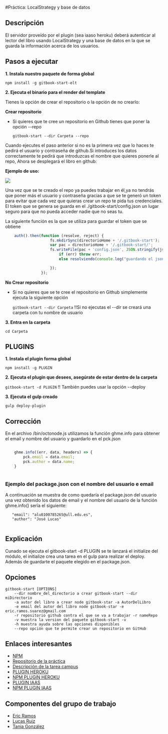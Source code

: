 #Práctica: LocalStrategy y base de datos

## Descripción

El servidor proveído por el plugin (sea iaaso heroku) deberá autenticar al lector del libro usando LocalStrategy y una base de datos en la que se guarda la información acerca de los usuarios.



## Pasos a ejecutar 

**1. Instala nuestro paquete de forma global**

```npm install -g gitbook-start-elt```


**2. Ejecuta el binario para el render del template**
	
Tienes la opción de crear el repositorio o la opción de no crearlo:
	
	
**Crear repositorio**
* Si quieres que te cree un repositorio en Github tienes que poner la opción --repo
	
   ```gitbook-start --dir Carpeta --repo```

Cuando ejecutes el paso anterior si no es la primera vez que lo haces te pedirá el usuario y 
		contraseña de github.Si introduces los datos correctamente te pedirá que introduzcas el nombre que quieres ponerle al repo,
		Ahora se desplegará el libro en github:
				
**Ejemplo de uso:**
				
				
![](https://4.bp.blogspot.com/-tZyZ4yGuI9A/WCxV2cB2ktI/AAAAAAAAAAg/I2tzZnB7FL4Nld6OQRs2NYG-SRwa9kIuwCLcB/s1600/repo.PNG)
				
Una vez que se te creado el repo ya puedes trabajar en él,ya no tendrás que poner más el 
			usuario y contraseña gracias a que se te generó un token para evitar que cada vez que quieras 
				crear un repo te pida tus credenciales.
				El token que se genera se guarda en el ./gitbook-start/config.json un lugar seguro para que no pueda acceder nadie
				que no seas tu.	
				
La siguiente función es la que se utiliza para guardar el token que se obtiene
```javascript
    auth().then(function (resolve, reject) {
					fs.mkdirSync(directorioHome + '/.gitbook-start');
					var pac = directorioHome + '/.gitbook-start/';
					fs.writeFile(pac + 'config.json', JSON.stringify(json), function (err) {
						if (err) throw err;
						else resolviendo(console.log("guardando el json correctamente.."));

					});
				});
```

**No Crear repositorio**
* Si no quieres que se te cree el repositorio en Github simplemente ejecuta la siguiente opción
		
     ```gitbook-start --dir Carpeta``` !!Si no ejecutas el --dir se creará una carpeta con tu nombre de usuario



**3. Entra en la carpeta**

 ```cd Carpeta```


## PLUGINS

**1. Instala el plugin forma global**

```npm install -g PLUGIN```

**2. Ejecuta el plugin que desees, asegúrate de estar dentro de la carpeta**


```gitbook-start -d PLUGIN``` !! También puedes usar la opción --deploy


**3. Ejecuta el gulp creado**

```gulp deploy-plugin```



## Corrección 

En el archivo /bin/octonode.js utilizamos la función ghme.info para obtener el email y nombre del usuario
y guardarlo en el pck.json

```javascript

    ghme.info((err, data, headers) => {
    	pck.email = data.email;
    	pck.author = data.name;
    }
    
```

### Ejemplo del package.json con el nombre del usuario e email 
 A continuación se muestra de como quedaría el package.json del usuario una vez obtenido los datos de email 
y el nombre del usuario de la función ghme.info() sería el siguiente:

  ``` 
     "email": "alu0100785265@ull.edu.es",
     "author": "José Lucas"
     
  ```

## Explicación

Cunado se ejecuta el gitbook-start -d PLUGIN se te lanzará el initialize del módulo,
el initialize crea una tarea en el gulp para realizar el deploy. Además de guardarte el paquete
elegido en el package.json.

## Opciones

    gitbook-start [OPTIONS]
        --dir nombre_del_directorio a crear gitbook-start --dir miDirectorio
        -a autor del libro a crear node gitbook-star -a AutorDelLibro
        -e email del autor del libro node gitbook-star -e eric.ramos.suarez@gmail.com
        -r repositorio github contra el que se va a trabajar -r nameRepo
        -v muestra la version del paquete gitbook-start -v
        -h muestra ayuda sobre las opciones disponibles
        --repo opción que te permite crear un repositorio en GitHub


## Enlaces interesantes 
 
* [NPM](https://www.npmjs.com/package/gitbook-start-elt)
* [Repositorio de la práctica](https://github.com/ULL-ESIT-SYTW-1617/practica-localstrategy-y-base-de-datos-ericlucastania)
* [Descripción de la tarea campus](https://crguezl.github.io/ull-esit-1617/practicas/practicapassportlocalsequelize.html)
* [PLUGIN HEROKU](https://github.com/ULL-ESIT-SYTW-1617/gitbook-start-heroku-ericlucastania.git)
* [NPM PLUGIN HEROKU](https://www.npmjs.com/package/gitbook-start-plugin-heroku-ericlucastania)
* [PLUGIN IAAS](https://github.com/ULL-ESIT-SYTW-1617/gitbook-start-heroku-ericlucastania.git)
* [NPM PLUGIN IAAS](https://www.npmjs.com/package/gitbook-start-plugin-heroku-ericlucastania)



## Componentes del grupo de trabajo

* [Eric Ramos](https://github.com/alu0100786330)
* [Lucas Ruiz](https://github.com/alu0100785265)
* [Tania González](https://github.com/tania77)


